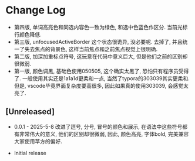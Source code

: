 # Change Log
* 第四版, 单词高亮色和同选内容色一致为绿色, 和选中色蓝色作区分. 当前光标行颜色降低.
* 第三版, unfocusedActiveBorder 这个状态很诡异, 没必要呢. 去掉了, 并且统一了失去焦点的背景色, 这样当前焦点和之前焦点视觉上很明确.
* 第二版, 加深加重标点符号, 这玩意在代码中意义巨大, 但是他们之前的区别却很微弱.
* 第一版, 颜色调黑, 基础色使用050505, 这个确实太黑了, 恐怕只有程序员受得了.  一般使用其实还是1a1a1d更柔和一点, 当然了typora的303039其实更柔和. 但是, vscode毕竟界面复杂度要高很多, 因此如果真的使用303039, 会感觉太亮了.

## [Unreleased]

* 0.0.1 - 2025-5-8 改进了逗号, 分号, 冒号的颜色和展示, 在语法中这些符号都有非常伟大的意义, 他们的区别却很微弱, 因此, 颜色高亮, 字体bold, 完美兼容大家使用苹方的偏好.

- Initial release

